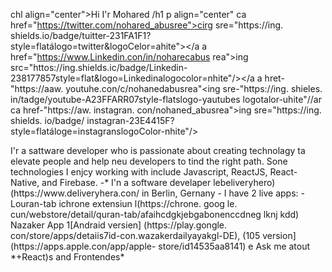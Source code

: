 chl align="center">Hi I'r Mohared /h1
 p align="center"
    ca href="https://twitter.com/nohared_abusree">cirg sre="https://ing. shields.io/badge/tuitter-231FA1F1?style=flatálogo=twitter&logoCelor=ahite"></a
      a href="https://www.Linkedin.con/in/noharecabus rea">ing src="httos://ing.shields.ic/badge/Linkedin-238177857style=flat&logo=Linkedinalogocolor=nhite"/></a
    a hret-"https://aaw. youtuhe.con/c/nohanedabusrea"<ing sre-"https://ing. shieles. in/tadge/youtube-A23FFARR07style-flatslogo-yautubes logotalor-uhite"//ar
    ca href-"https://aw. instagran. con/nohaned_abusrea">ing sre="https://ing. shields. io/badge/ instagran-23E4415F?style=flatáloge=instagranslogoColor-nhite"/></a>
  </p
  <ing src="https://github.con/rohanedabusrea/noharedabusrea/blob/rester/profile-ing.png" align="right" vidth="25w"/>
I'r a sattware developer who is passionate about creating technolagy ta elevate people and help neu developers to tind the right path. Sone technologies I enjcy
working with include Javascript, ReactJS, React-Native, and Firebase.
-* I'n a software develaper lebeliveryhero) (https://www.deliveryhera.con/ in Berlin, Gernany
- I have 2 live apps:
  - Louran-tab ichrone extensiun l(https://chrone. goog le. cun/webstore/detail/quran-tab/afaihcdgkjebgabonenccdneg lknj kdd)
    Nazaker App 1[Andraid versien] (https://play.gongle. con/store/apps/detaiis7id-con.wazakerdailyayakgl-DE), (105 version] (https://apps.apple.con/app/apple-
store/id14535aa8141)
    e Ask me atout *+React)s and Frontendes*
